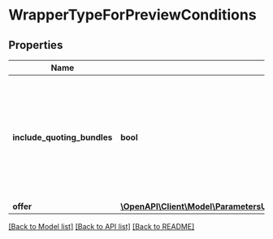 # WrapperTypeForPreviewConditions

## Properties
Name | Type | Description | Notes
------------ | ------------- | ------------- | -------------
**include_quoting_bundles** | **bool** | Include in calculation user&#39;s active bundles which allow to publish for free offer or use for free promotion options. | [optional] 
**offer** | [**\OpenAPI\Client\Model\ParametersUsedForPreviewPriceNoteThatQuantityOrSoldQuantityHaveToBeSetForOfferTypeAdvertisement**](ParametersUsedForPreviewPriceNoteThatQuantityOrSoldQuantityHaveToBeSetForOfferTypeAdvertisement.md) |  | [optional] 

[[Back to Model list]](../README.md#documentation-for-models) [[Back to API list]](../README.md#documentation-for-api-endpoints) [[Back to README]](../README.md)



